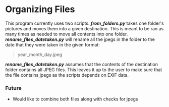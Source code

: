 # **Organizing Files**

This program currently uses two scripts.
**_from_folders.py_** takes one folder's pictures and moves them into a given destination. This is meant to be ran as many times as needed to move all contents into one folder.
**_rename_files_datetaken.py_** will rename all the jpegs in the folder to the date that they were taken in the given format:

> year_month_day.jpeg

**_rename_files_datetaken.py_** assumes that the contents of the destination folder contains all JPEG files. This leaves it up to the user to make sure that the file contains jpegs as the scripts
depends on EXIF data.

### **Future**
* Would like to combine both files along with checks for jpegs
